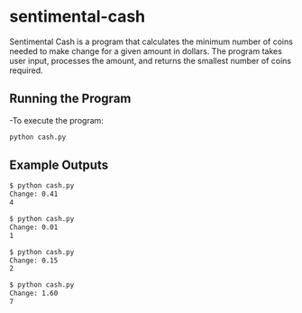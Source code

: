 # **sentimental-cash**

Sentimental Cash is a program that calculates the minimum number of coins needed to make change for a given amount in dollars. The program takes user input, processes the amount, and returns the smallest number of coins required.

## Running the Program

-To execute the program:

   ```bash
python cash.py
   ```

## Example Outputs

   ```bash
$ python cash.py
Change: 0.41
4

$ python cash.py
Change: 0.01
1

$ python cash.py
Change: 0.15
2

$ python cash.py
Change: 1.60
7
   ```
